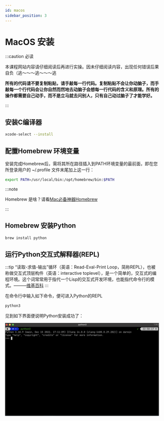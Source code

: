 ```yaml
---
id: macos
sidebar_position: 3
---
```


# MacOS 安装

:::caution 必读

本课程网站内容请仔细阅读后再进行实操。因未仔细阅读内容，出现任何错误后果自负（逃～～～逃～～～逃

**所有的代码请不要复制粘贴，请手敲每一行代码。复制粘贴不会让你动脑子，而手敲每一个行代码会让你自然而然地去动脑子会想每一行代码的含义和原理。所有的操作都需要自己动手，而不是立马就去问别人，只有自己动过脑子了才能学好。**

:::

## 安装C编译器

```bash
xcode-select --install
```

## 配置Homebrew 环境变量
安装完成Homebrew后，需将其所在路径插入到PATH环境变量的最前面，即在您所登录用户的 ~/.profile 文件末尾加上这一行：

```bash
export PATH=/usr/local/bin:/opt/homebrew/bin:$PATH
```

:::note

Homebrew 是啥？请看[Mac必备神器Homebrew](https://zhuanlan.zhihu.com/p/59805070)

:::

## Homebrew 安装Python

```bash
brew install python
```

## 运行Python交互式解释器(REPL)

:::tip
“读取-求值-输出”循环（英语：Read-Eval-Print Loop，简称REPL），也被称做交互式顶层构件（英语：interactive toplevel），是一个简单的，交互式的编程环境。这个词常常用于指代一个Lisp的交互式开发环境，也能指代命令行的模式。———[维基百科](https://zh.m.wikipedia.org/zh-hans/%E8%AF%BB%E5%8F%96%EF%B9%A3%E6%B1%82%E5%80%BC%EF%B9%A3%E8%BE%93%E5%87%BA%E5%BE%AA%E7%8E%AF)
:::

在命令行中输入如下命令，便可进入Python的REPL
```bash
python3
```

见到如下界面便说明Python安装成功了：

![](./img/mac_python_repl.png)

